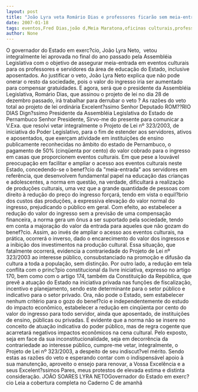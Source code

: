 ```yaml
---
layout: post
title: "João Lyra veta Romário Dias e professores ficarão sem meia-entrada em eventos culturais"
date: 2007-01-18
tags: eventos,Fred Dias,joão d,Meia Maratona,oficinas culturais,professores,raquel lyra
author: None
---
```

O governador do Estado em exerc?cio, João Lyra Neto,&nbsp; vetou integralmente lei aprovada no final do ano passado pela Assembléia Legislativa com o objetivo de assegurar meia-entrada em eventos culturais para os professores e servidores da área de educação do Estado, inclusive aposentados.
Ao justificar o veto, João Lyra Neto explica que não pode onerar o resto da sociedade, pois o valor do ingresso iria ser aumentado para compensar gratuidades.
E agora, será que o presidente da Assembléia Legislativa, Romário Dias, que assinou o projeto de lei no dia 28 de dezembro passado, irá trabalhar para derrubar o veto ?
As razões do veto total ao projeto de lei ordinária
Excelent?ssimo Senhor Deputado ROM??RIO DIAS
Dign?ssimo Presidente da Assembléia Legislativa do Estado de Pernambuco
Senhor Presidente,
Sirvo-me do presente para comunicar a V.Exa. que resolvi vetar integralmente o Projeto de Lei nº 323/2003, de iniciativa do Poder Legislativo, para o fim de estender aos servidores, ativos e aposentados, que exerçam atividade em instituições de ensino publicamente reconhecidas no âmbito do estado de Pernambuco, o pagamento de 50% (cinqüenta por cento) do valor cobrado para o ingresso em casas que proporcionem eventos culturais.
Em que pese a louvável preocupação em facilitar e ampliar o acesso aos eventos culturais neste Estado, concedendo-se o benef?cio da \"meia-entrada\" aos servidores em referência, que desenvolvem fundamental papel na educação das crianças e adolescentes, a norma em questão, na verdade, dificultará a realização de produções culturais, uma vez que a grande quantidade de pessoas com direito à redução do preço do ingresso forçará, tendo em vista o equil?brio dos custos das produções, a expressiva elevação do valor normal do ingresso, prejudicando o público em geral.
Com efeito, ao estabelecer a redução do valor do ingresso sem a previsão de uma compensação financeira, a norma gera um ônus a ser suportado pela sociedade, tendo em conta a majoração do valor da entrada para aqueles que não gozam do benef?cio. 
Assim, ao invés de ampliar o acesso aos eventos culturais, na prática, ocorrerá o inverso, dado o encarecimento do valor dos ingressos e a inibição dos investimentos na produção cultural. Essa situação, que fatalmente ocorrerá, evidencia a contrariedade do Projeto de Lei nº 323/2003 ao interesse público, consubstanciado na promoção e difusão da cultura
 a toda a população, sem distinção.
Por outro lado, a redução em tela conflita com o princ?pio constitucional da livre iniciativa, expresso no artigo 170, bem como com o artigo 174, também da Constituição da República, que prevê a atuação do Estado na iniciativa privada nas funções de fiscalização, incentivo e planejamento, sendo este determinante para o setor público e indicativo para o setor privado.
Ora, não pode o Estado, sem estabelecer nenhum critério para o gozo do benef?cio e independentemente do estudo do impacto econômico, estabelecer a redução em cinqüenta por cento do valor do ingresso para todo servidor, ainda que aposentado, de instituições de ensino, públicas ou privadas.
É evidente que a norma não se insere no conceito de atuação indicativa do poder público, mas de regra cogente que acarretará negativos impactos econômicos na cena cultural.
Pelo exposto, seja em face da sua inconstitucionalidade, seja em decorrência da contrariedade ao interesse público, cumpre-me vetar, integralmente, o Projeto de Lei nº 323/2003, a despeito de seu indiscut?vel mérito.
Sendo estas as razões do veto e esperando contar com o indispensável apoio à sua manutenção, aproveito o ensejo para renovar, a Vossa Excelência e a seus Excelent?ssimos Pares, meus protestos de elevada estima e distinta consideração.
JOÃO SOARES LYRA NETOGovernador do Estado em exerc?cio
Leia a cobertura completa no Caderno C de amanhã 
